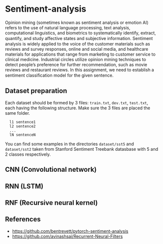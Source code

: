 # Sentiment-analysis

Opinion mining (sometimes known as sentiment analysis or emotion AI) refers to the use of natural language processing, text analysis, computational linguistics, and biometrics to systematically identify, extract, quantify, and study aﬀective states and subjective information. Sentiment analysis is widely applied to the voice of the customer materials such as reviews and survey responses, online and social media, and healthcare materials for applications that range from marketing to customer service to clinical medicine. Industrial circles utilize opinion mining techniques to detect people’s preference for further recommendation, such as movie reviews and restaurant reviews. In this assignment, we need to establish a sentiment classiﬁcation model for the given sentence.

## Dataset preparation
Each dataset should be formed by 3 files: `train.txt`, `dev.txt`, `test.txt`, each having the following structure. Make sure the 3 files are placed the same folder.
```
  l1 sentence1
  l2 sentence2
  ...
  lN sentenceN
```
You can find some examples in the directories `dataset/sst5` and `dataset/sst2` taken from Stanford Sentiment Treebank datasbase with 5 and 2 classes respectively.

## CNN (Convolutional network)

## RNN (LSTM)

## RNF (Recursive neural kernel)

## References

- https://github.com/bentrevett/pytorch-sentiment-analysis
- https://github.com/avinashsai/Recurrent-Neural-Filters
